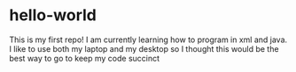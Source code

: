 # hello-world
This is my first repo!
I am currently learning how to program in xml and java. 
I like to use both my laptop and my desktop so I thought this would be the best way to go to keep my code succinct
